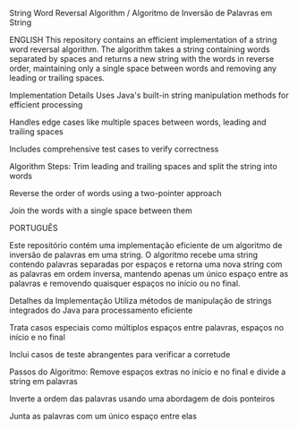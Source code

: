 String Word Reversal Algorithm / Algoritmo de Inversão de Palavras em String


ENGLISH
This repository contains an efficient implementation of a string word reversal algorithm. The algorithm takes a string containing words separated by spaces and returns a new string with the words in reverse order, maintaining only a single space between words and removing any leading or trailing spaces.

Implementation Details
Uses Java's built-in string manipulation methods for efficient processing

Handles edge cases like multiple spaces between words, leading and trailing spaces

Includes comprehensive test cases to verify correctness

Algorithm Steps:
Trim leading and trailing spaces and split the string into words

Reverse the order of words using a two-pointer approach

Join the words with a single space between them






PORTUGUÊS


Este repositório contém uma implementação eficiente de um algoritmo de inversão de palavras em uma string. O algoritmo recebe uma string contendo palavras separadas por espaços e retorna uma nova string com as palavras em ordem inversa, mantendo apenas um único espaço entre as palavras e removendo quaisquer espaços no início ou no final.

Detalhes da Implementação
Utiliza métodos de manipulação de strings integrados do Java para processamento eficiente

Trata casos especiais como múltiplos espaços entre palavras, espaços no início e no final

Inclui casos de teste abrangentes para verificar a corretude

Passos do Algoritmo:
Remove espaços extras no início e no final e divide a string em palavras

Inverte a ordem das palavras usando uma abordagem de dois ponteiros

Junta as palavras com um único espaço entre elas
